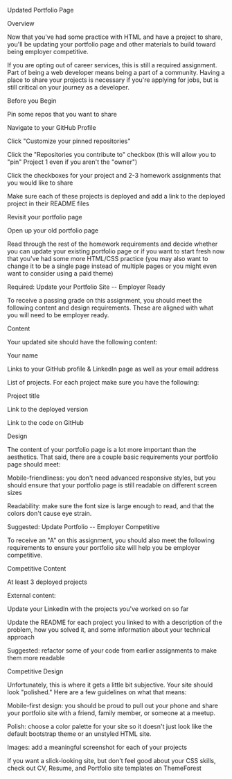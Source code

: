 Updated Portfolio Page

Overview

Now that you've had some practice with HTML and have a project to share, you'll be updating your portfolio page and other materials to build toward being employer competitive.

If you are opting out of career services, this is still a required assignment. Part of being a web developer means being a part of a community. Having a place to share your projects is necessary if you're applying for jobs, but is still critical on your journey as a developer.

Before you Begin

Pin some repos that you want to share

Navigate to your GitHub Profile

Click "Customize your pinned repositories"

Click the "Repositories you contribute to" checkbox (this will allow you to "pin" Project 1 even if you aren't the "owner")

Click the checkboxes for your project and 2-3 homework assignments that you would like to share

Make sure each of these projects is deployed and add a link to the deployed project in their README files

Revisit your portfolio page

Open up your old portfolio page

Read through the rest of the homework requirements and decide whether you can update your existing portfolio page or if you want to start fresh now that you've had some more HTML/CSS practice (you may also want to change it to be a single page instead of multiple pages or you might even want to consider using a paid theme)

Required: Update your Portfolio Site -- Employer Ready

To receive a passing grade on this assignment, you should meet the following content and design requirements. These are aligned with what you will need to be employer ready.

Content

Your updated site should have the following content:

Your name

Links to your GitHub profile & LinkedIn page as well as your email address

List of projects. For each project make sure you have the following:

Project title

Link to the deployed version

Link to the code on GitHub

Design

The content of your portfolio page is a lot more important than the aesthetics. That said, there are a couple basic requirements your portfolio page should meet:

Mobile-friendliness: you don't need advanced responsive styles, but you should ensure that your portfolio page is still readable on different screen sizes

Readability: make sure the font size is large enough to read, and that the colors don't cause eye strain.

Suggested: Update Portfolio -- Employer Competitive

To receive an "A" on this assignment, you should also meet the following requirements to ensure your portfolio site will help you be employer competitive.

Competitive Content

At least 3 deployed projects

External content:

Update your LinkedIn with the projects you've worked on so far

Update the README for each project you linked to with a description of the problem, how you solved it, and some information about your technical approach

Suggested: refactor some of your code from earlier assignments to make them more readable

Competitive Design

Unfortunately, this is where it gets a little bit subjective. Your site should look "polished." Here are a few guidelines on what that means:

Mobile-first design: you should be proud to pull out your phone and share your portfolio site with a friend, family member, or someone at a meetup.

Polish: choose a color palette for your site so it doesn't just look like the default bootstrap theme or an unstyled HTML site.

Images: add a meaningful screenshot for each of your projects

If you want a slick-looking site, but don't feel good about your CSS skills, check out CV, Resume, and Portfolio site templates on ThemeForest